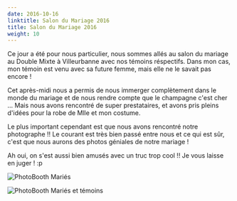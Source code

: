 ```yaml
---
date: 2016-10-16
linktitle: Salon du Mariage 2016
title: Salon du Mariage 2016
weight: 10
---
```


Ce jour a été pour nous particulier, nous sommes allés au salon du mariage au Double Mixte à Villeurbanne avec nos témoins réspectifs. Dans mon cas, mon témoin est venu avec sa future femme, mais elle ne le savait pas encore !

Cet après-midi nous a permis de nous immerger complètement dans le monde du mariage et de nous rendre compte que le champagne c'est cher ... Mais nous avons rencontré de super prestataires, et avons pris pleins d'idées pour la robe de Mlle et mon costume.

Le plus important cependant est que nous avons rencontré notre photographe !! Le courant est très bien passé entre nous et ce qui est sûr, c'est que nous aurons des photos géniales de notre mariage !


Ah oui, on s'est aussi bien amusés avec un truc trop cool !! Je vous laisse en juger ! :p

![PhotoBooth Mariés](/images/IMG_0020.jpg)


![PhotoBooth Mariés et témoins](/images/IMG_0021.jpg)
